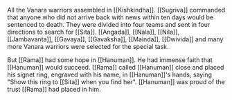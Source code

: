All the Vanara warriors assembled in [[Kishkindha]]. [[Sugriva]] commanded that anyone who did not arrive back with news within ten days would be sentenced to death. They were divided into four teams and sent in four directions to search for [[Sita]]. [[Angada]], [[Nala]], [[Nila]], [[Jambavanta]], [[Gavaya]], [[Gavaksha]], [[Mainda]], [[Dwivida]] and many more Vanara warriors were selected for the special task.

But [[Rama]] had some hope in [[Hanuman]]. He had immense faith that [[Hanuman]] would succeed. [[Rama]] called [[Hanuman]] close and placed his signet ring, engraved with his name, in [[Hanuman]]'s hands, saying "Show this ring to [[Sita]] when you find her". [[Hanuman]] was proud of the trust [[Rama]] had placed in him.